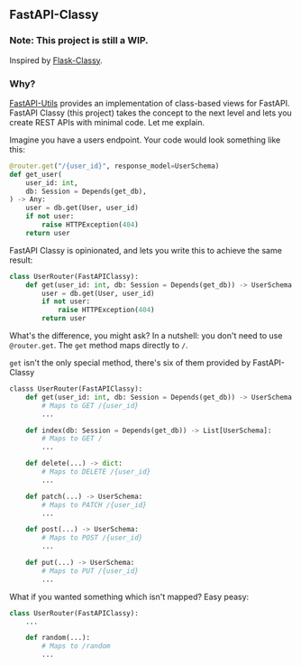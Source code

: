 ## FastAPI-Classy

### Note: This project is still a WIP.

Inspired by [Flask-Classy](https://github.com/apiguy/flask-classy).

### Why?

[FastAPI-Utils](https://github.com/dmontagu/fastapi-utils) provides an implementation of class-based views for FastAPI. FastAPI Classy (this project) takes the concept to the next level and lets you create REST APIs with minimal code. Let me explain.

Imagine you have a users endpoint. Your code would look something like this:

```python
@router.get("/{user_id}", response_model=UserSchema)
def get_user(
    user_id: int,
    db: Session = Depends(get_db),
) -> Any:
    user = db.get(User, user_id)
    if not user:
        raise HTTPException(404)
    return user
```


FastAPI Classy is opinionated, and lets you write this to achieve the same result:


```python
class UserRouter(FastAPIClassy):
    def get(user_id: int, db: Session = Depends(get_db)) -> UserSchema:
        user = db.get(User, user_id)
        if not user:
            raise HTTPException(404)
        return user
```

What's the difference, you might ask? In a nutshell: you don't need to use `@router.get`. The `get` method maps directly to `/`.

`get` isn't the only special method, there's six of them provided by FastAPI-Classy

```python
classs UserRouter(FastAPIClassy):
    def get(user_id: int, db: Session = Depends(get_db)) -> UserSchema:
        # Maps to GET /{user_id}
        ...

    def index(db: Session = Depends(get_db)) -> List[UserSchema]:
        # Maps to GET /
        ...

    def delete(...) -> dict:
        # Maps to DELETE /{user_id}
        ...

    def patch(...) -> UserSchema:
        # Maps to PATCH /{user_id}
        ...

    def post(...) -> UserSchema:
        # Maps to POST /{user_id}
        ...

    def put(...) -> UserSchema:
        # Maps to PUT /{user_id}
        ...
```

What if you wanted something which isn't mapped? Easy peasy:

```python
class UserRouter(FastAPIClassy):
    ...

    def random(...):
        # Maps to /random
        ...

```
